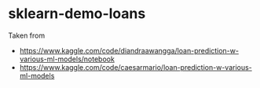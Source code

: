 # sklearn-demo-loans

Taken from 

- https://www.kaggle.com/code/diandraawangga/loan-prediction-w-various-ml-models/notebook
- https://www.kaggle.com/code/caesarmario/loan-prediction-w-various-ml-models